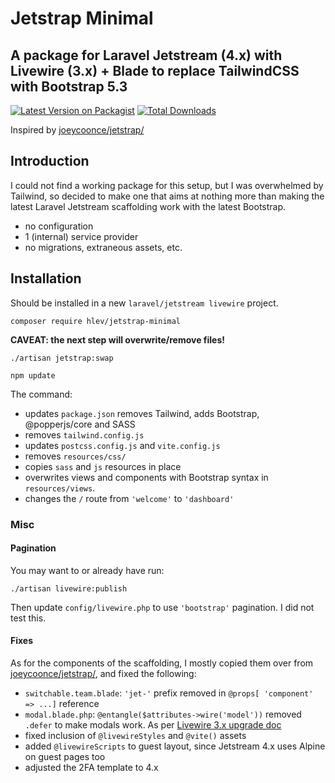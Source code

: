 # Jetstrap Minimal
## A package for Laravel Jetstream (4.x) with Livewire (3.x) + Blade to replace TailwindCSS with Bootstrap 5.3

[![Latest Version on Packagist](https://img.shields.io/packagist/v/hlev/jetstrap-minimal.svg?style=flat-square)](https://packagist.org/packages/hlev/jetstrap-minimal)
[![Total Downloads](https://img.shields.io/packagist/dt/hlev/jetstrap-minimal.svg?style=flat-square)](https://packagist.org/packages/hlev/jetstrap-minimal)

Inspired by [joeycoonce/jetstrap/](https://github.com/joeycoonce/jetstrap/)

## Introduction
I could not find a working package for this setup, but I was overwhelmed by 
Tailwind, so decided to make one that aims at nothing more than making the latest 
Laravel Jetstream scaffolding work with the latest Bootstrap.

- no configuration
- 1 (internal) service provider
- no migrations, extraneous assets, etc.

## Installation
Should be installed in a new `laravel/jetstream livewire` project.

```
composer require hlev/jetstrap-minimal
```

**CAVEAT: the next step will overwrite/remove files!**
```
./artisan jetstrap:swap

npm update
```

The command:
- updates `package.json` removes Tailwind, adds Bootstrap, @popperjs/core and SASS
- removes `tailwind.config.js`
- updates `postcss.config.js` and `vite.config.js`
- removes `resources/css/`
- copies `sass` and `js` resources in place
- overwrites views and components with Bootstrap syntax in `resources/views`.
- changes the `/` route from `'welcome'` to `'dashboard'`

### Misc
#### Pagination
You may want to or already have run:
```
./artisan livewire:publish
```
Then update `config/livewire.php` to use `'bootstrap'` pagination. I did not test this.

#### Fixes
As for the components of the scaffolding, I mostly copied them over from [joeycoonce/jetstrap/](https://github.com/joeycoonce/jetstrap/), and fixed the following:
- `switchable.team.blade`: `'jet-'` prefix removed in `@props[ 'component' => ...]` reference
- `modal.blade.php`: `@entangle($attributes->wire('model'))` removed `.defer` to make modals work. As per [Livewire 3.x upgrade doc](https://livewire.laravel.com/docs/upgrading#entangle)
- fixed inclusion of `@livewireStyles` and `@vite()` assets
- added `@livewireScripts` to guest layout, since Jetstream 4.x uses Alpine on guest pages too
- adjusted the 2FA template to 4.x